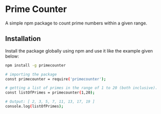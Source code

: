 # Prime Counter

A simple npm package to count prime numbers within a given range.

## Installation

Install the package globally using npm and use it like the example given below:

```bash
npm install -g primecounter

# importing the package
const primecounter = require('primecounter');

# getting a list of primes in the range of 1 to 20 (both inclusive).
const listOfPrimes = primecounter(1,20);

# Output: [ 2, 3, 5, 7, 11, 13, 17, 19 ]
console.log(listOfPrimes);